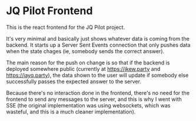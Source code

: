 # JQ Pilot Frontend

This is the react frontend for the JQ Pilot project.

It's very minimal and basically just shows whatever data is coming from the backend. It starts up a Server Sent Events connection that only pushes data when the state chages (ie, somebody sends the correct answer).

The main reason for the push on change is so that if the backend is deployed somewhere public (currently at https://jkew.party and https://jayq.party), the data shown to the user will update if somebody else successfully passes the expected answer to the server.

Because there's no interaction done in the frontend, there's no need for the frontend to send any messages to the server, and this is why I went with SSE (the original implementation was using websockets, which was wasteful, and this is a much cleaner implementation).
